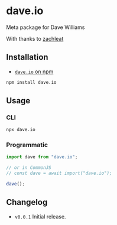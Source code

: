 # dave.io

Meta package for Dave Williams

With thanks to [zachleat](https://github.com/zachleat)

## Installation

* [`dave.io` on npm](https://www.npmjs.com/package/dave.io)

```sh
npm install dave.io
```

## Usage

### CLI

```sh
npx dave.io
```

### Programmatic

```js
import dave from "dave.io";

// or in CommonJS
// const dave = await import("dave.io");

dave();
```

## Changelog

* `v0.0.1` Initial release.
